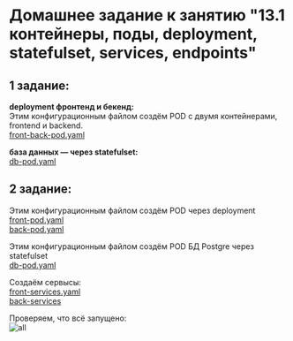 # Домашнее задание к занятию "13.1 контейнеры, поды, deployment, statefulset, services, endpoints"   
## __1 задание:__   
__deployment фронтенд и бекенд:__   
Этим конфигурационным файлом создём POD с двумя контейнерами, frontend и backend.  
[front-back-pod.yaml](https://github.com/Kostromin-Mixa/13-kubernetes-config-01-objects/blob/main/front-back-pod.yaml)   

__база данных — через statefulset:__   
[db-pod.yaml](https://github.com/Kostromin-Mixa/13-kubernetes-config-01-objects/blob/main/db-pod.yaml)   

## __2 задание:__   
Этим конфигурационным файлом создём POD через deployment   
[front-pod.yaml](https://github.com/Kostromin-Mixa/13-kubernetes-config-01-objects/blob/main/front-pod.yaml)   
[back-pod.yaml](https://github.com/Kostromin-Mixa/13-kubernetes-config-01-objects/blob/main/back-pod.yaml)   

Этим конфигурационным файлом создём POD БД Postgre через statefulset   
[db-pod.yaml](https://github.com/Kostromin-Mixa/13-kubernetes-config-01-objects/blob/main/db-pod.yaml)   

Создаём сервысы:   
[front-services.yaml](https://github.com/Kostromin-Mixa/13-kubernetes-config-01-objects/blob/main/service-front.yaml)   
[back-services](https://github.com/Kostromin-Mixa/13-kubernetes-config-01-objects/blob/main/service-back.yaml)   

Проверяем, что всё запущено:   
![all](https://user-images.githubusercontent.com/78191008/139599583-99b0c66a-dff7-4a34-af60-cbe863b3be67.png)


